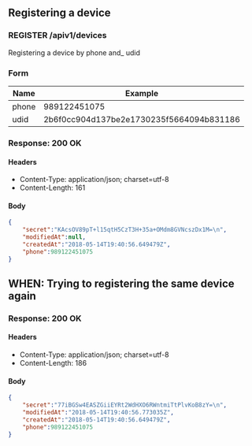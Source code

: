 ## Registering a device

### REGISTER /apiv1/devices

Registering a device by phone and_ udid

### Form

Name | Example
--- | ---
phone | 989122451075
udid | 2b6f0cc904d137be2e1730235f5664094b831186

### Response: 200 OK

#### Headers

* Content-Type: application/json; charset=utf-8
* Content-Length: 161

#### Body

```json
{
    "secret":"KAcsOV89pT+l15qtH5CzT3H+35a+OMdm8GVNcszDx1M=\n",
    "modifiedAt":null,
    "createdAt":"2018-05-14T19:40:56.649479Z",
    "phone":989122451075
}
```

## WHEN: Trying to registering the same device again

### Response: 200 OK

#### Headers

* Content-Type: application/json; charset=utf-8
* Content-Length: 186

#### Body

```json
{
    "secret":"77iBGSw4EASZGiiEYRt2WdHXO6RWntmiTtPlvKoB8zY=\n",
    "modifiedAt":"2018-05-14T19:40:56.773035Z",
    "createdAt":"2018-05-14T19:40:56.649479Z",
    "phone":989122451075
}
```

